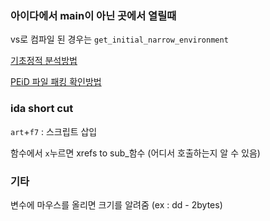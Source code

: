 

### 아이다에서 main이 아닌 곳에서 열릴때

vs로 컴파일 된 경우는 `get_initial_narrow_environment`



[기초정적 분석방법](https://m.blog.naver.com/PostView.nhn?blogId=jwlee25&logNo=221051597380&proxyReferer=https%3A%2F%2Fwww.google.com%2F)

[PEiD 파일 패킹 확인방법](https://xoxoki.tistory.com/519)



### ida short cut

`art`+`f7` : 스크립트 삽입

함수에서 `x`누르면 xrefs to sub_함수 (어디서 호출하는지 알 수 있음)



### 기타

변수에 마우스를 올리면 크기를 알려줌 (ex : dd - 2bytes)